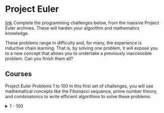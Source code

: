 # Project Euler
[link](https://www.freecodecamp.org/learn/project-euler)
Complete the programming challenges below, from the massive Project Euler archives. These will harden your algorithm and mathematics knowledge.

These problems range in difficulty and, for many, the experience is inductive chain learning. That is, by solving one problem, it will expose you to a new concept that allows you to undertake a previously inaccessible problem. Can you finish them all?

## Courses
Project Euler Problems 1 to 100
In this first set of challenges, you will use mathematical concepts like the Fibonacci sequence, prime number theory, and combinatorics to write efficient algorithms to solve these problems.
<details>
<summary>1 - 100</summary>

| Problem - link | done | link | solution |
| --- | --- | --- | --- |
| [Problem 1: Multiples of 3 and 5](https://www.freecodecamp.org/learn/project-euler/project-euler-problems-1-to-100/problem-1-multiples-of-3-and-5) | ✅ | [link](./problems1100/problem1/) | [solution](./problems1100/problem1/problem.js) |
| [Problem 2: Even Fibonacci Numbers]() | ✅ | [link](./problems1100/problem2/) | [solution](./problems1100/problem2/problem.js) |
|[Problem 3: Largest prime factor](https://www.freecodecamp.org/learn/project-euler/project-euler-problems-1-to-100/problem-3-largest-prime-factor)| ✅ | [link](./problems1100/problem3/) | [solution](./problems1100/problem3/problem.js) |

|Problem 4: Largest palindrome product||
|Problem 5: Smallest multiple||
|Problem 6: Sum square difference||
|Problem 7: 10001st prime||
|Problem 8: Largest product in a series||
|Problem 9: Special Pythagorean triplet||
|Problem 10: Summation of primes||
|Problem 11: Largest product in a grid||
|Problem 12: Highly divisible triangular number||
|Problem 13: Large sum||
|Problem 14: Longest Collatz sequence||
|Problem 15: Lattice paths||
|Problem 16: Power digit sum||
|Problem 17: Number letter counts||
|Problem 18: Maximum path sum I||
|Problem 19: Counting Sundays||
|Problem 20: Factorial digit sum||
|Problem 21: Amicable numbers||
|Problem 22: Names scores||
|Problem 23: Non-abundant sums||
|Problem 24: Lexicographic permutations||
|Problem 25: 1000-digit Fibonacci number||
|Problem 26: Reciprocal cycles||
|Problem 27: Quadratic primes||
|Problem 28: Number spiral diagonals||
|Problem 29: Distinct powers||
|Problem 30: Digit n powers||
|Problem 31: Coin sums||
|Problem 32: Pandigital products||
|Problem 33: Digit cancelling fractions||
|Problem 34: Digit factorials||
|Problem 35: Circular primes||
|Problem 36: Double-base palindromes||
|Problem 37: Truncatable primes||
|Problem 38: Pandigital multiples||
|Problem 39: Integer right triangles||
|Problem 40: Champernowne's constant||
|Problem 41: Pandigital prime||
|Problem 42: Coded triangle numbers||
|Problem 43: Sub-string divisibility||
|Problem 44: Pentagon numbers||
|Problem 45: Triangular, pentagonal, and hexagonal||
|Problem 46: Goldbach's other conjecture||
|Problem 47: Distinct primes factors||
|Problem 48: Self powers||
|Problem 49: Prime permutations||
|Problem 50: Consecutive prime sum||
|Problem 51: Prime digit replacements||
|Problem 52: Permuted multiples||
|Problem 53: Combinatoric selections||
|Problem 54: Poker hands||
|Problem 55: Lychrel numbers||
|Problem 56: Powerful digit sum||
|Problem 57: Square root convergents||
|Problem 58: Spiral primes||
|Problem 59: XOR decryption||
|Problem 60: Prime pair sets||
|Problem 61: Cyclical figurate numbers||
|Problem 62: Cubic permutations||
|Problem 63: Powerful digit counts||
|Problem 64: Odd period square roots||
|Problem 65: Convergents of e||
|Problem 66: Diophantine equation||
|Problem 67: Maximum path sum II||
|Problem 68: Magic 5-gon ring||
|Problem 69: Totient maximum||
|Problem 70: Totient permutation||
|Problem 71: Ordered fractions||
|Problem 72: Counting fractions||
|Problem 73: Counting fractions in a range||
|Problem 74: Digit factorial chains||
|Problem 75: Singular integer right triangles||
|Problem 76: Counting summations||
|Problem 77: Prime summations||
|Problem 78: Coin partitions||
|Problem 79: Passcode derivation||
|Problem 80: Square root digital expansion||
|Problem 81: Path sum: two ways||
|Problem 82: Path sum: three ways||
|Problem 83: Path sum: four ways||
|Problem 84: Monopoly odds||
|Problem 85: Counting rectangles||
|Problem 86: Cuboid route||
|Problem 87: Prime power triples||
|Problem 88: Product-sum numbers||
|Problem 89: Roman numerals||
|Problem 90: Cube digit pairs||
|Problem 91: Right triangles with integer coordinates||
|Problem 92: Square digit chains||
|Problem 93: Arithmetic expressions||
|Problem 94: Almost equilateral triangles||
|Problem 95: Amicable chains||
|Problem 96: Su Doku||
|Problem 97: Large non-Mersenne prime||
|Problem 98: Anagramic squares||
|Problem 99: Largest exponential||
|Problem 100: Arranged probability||
</details>